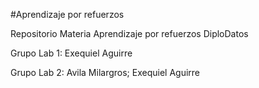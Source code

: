 
#Aprendizaje por refuerzos

Repositorio Materia Aprendizaje por refuerzos DiploDatos

Grupo Lab 1: Exequiel Aguirre

Grupo Lab 2: Avila Milargros; Exequiel Aguirre
